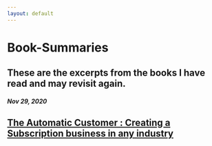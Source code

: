 ```yaml
---
layout: default
---
```


# Book-Summaries

## These are the excerpts from the books I have read and may revisit again.


##### Nov 29, 2020
## [The Automatic Customer : Creating a Subscription business in any industry](https://www.notion.so/The-Automatic-Customer-Creating-a-subscription-business-in-any-industry-1bd696c337ce45abb0e54df1dda70bc0)